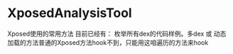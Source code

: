# XposedAnalysisTool
 Xposed使用的常用方法 
 目前已经有：
 枚举所有dex的代码样例。多dex 或 动态加载的方法普通的Xposed方法hook不到，只能用这咱遍历的方法来hook
